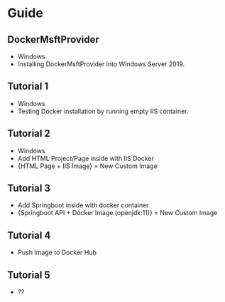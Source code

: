 # Guide

## DockerMsftProvider
* Windows
* Installing DockerMsftProvider into Windows Server 2019.

## Tutorial 1
* Windows
* Testing Docker installation by running empty IIS container.


## Tutorial 2
* Windows 
* Add HTML Project/Page inside with IIS Docker 
*  {HTML Page + IIS Image} = New Custom Image

## Tutorial 3
* Add Springboot inside with docker container
* {Springboot API + Docker Image (openjdk:11)} = New Custom Image

## Tutorial 4
* Push Image to Docker Hub


## Tutorial 5
* ??
